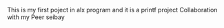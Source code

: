 This is my first poject in alx program and it is a printf project
Collaboration with my Peer 
seibay
